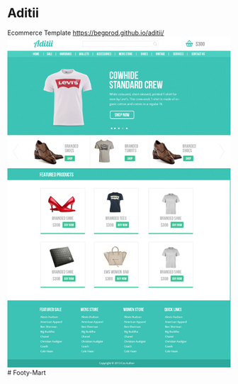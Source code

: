 # Aditii
Ecommerce Template
https://begprod.github.io/aditii/
![Aditii - Ecommerce Template](https://raw.githubusercontent.com/begprod/aditii/master/desktop.jpg)#   F o o t y - M a r t 
 
 